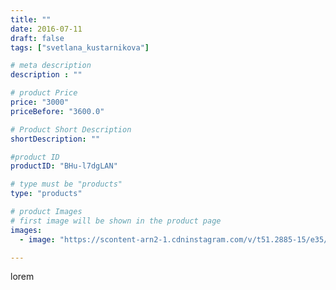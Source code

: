 ```yaml
---
title: ""
date: 2016-07-11
draft: false
tags: ["svetlana_kustarnikova"]

# meta description
description : ""

# product Price
price: "3000"
priceBefore: "3600.0"

# Product Short Description
shortDescription: ""

#product ID
productID: "BHu-l7dgLAN"

# type must be "products"
type: "products"

# product Images
# first image will be shown in the product page
images:
  - image: "https://scontent-arn2-1.cdninstagram.com/v/t51.2885-15/e35/13651869_982944305156383_1181088222_n.jpg?se=7&tp=1&_nc_ht=scontent-arn2-1.cdninstagram.com&_nc_cat=107&_nc_ohc=CxzOK7gUCsEAX9zZlHf&ccb=7-4&oh=fdf4e5c8e78c3c90bcf50c7d96028706&oe=6081AA64&ig_cache_key=MTI5MjI0NTQyODQ1MTk3OTI3Nw%3D%3D.2-ccb7-4"

---
```

lorem
